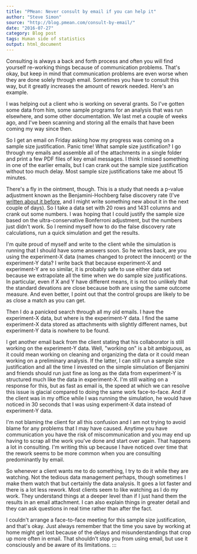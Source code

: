 ```yaml
---
title: "PMean: Never consult by email if you can help it"
author: "Steve Simon"
source: "http://blog.pmean.com/consult-by-email/"
date: "2016-07-27"
category: Blog post
tags: Human side of statistics
output: html_document
---
```


Consulting is always a back and forth process and often you will find
yourself re-working things because of communication problems. That's
okay, but keep in mind that communication problems are even worse when
they are done solely through email. Sometimes you have to consult this
way, but it greatly increases the amount of rework needed. Here's an
example.

<!---More--->

I was helping out a client who is working on several grants. So I've
gotten some data from him, some sample programs for an analysis that was
run elsewhere, and some other documentation. We last met a couple of
weeks ago, and I've been scanning and storing all the emails that have
been coming my way since then.

So I get an email on Friday asking how my progress was coming on a
sample size justification. Panic time! What sample size justification? I
go through my emails and assemble all of the attachments in a single
folder and print a few PDF files of key email messages. I think I missed
something in one of the earlier emails, but I can crank out the sample
size justification without too much delay. Most sample size
justifications take me about 15 minutes.

There's a fly in the ointment, though. This is a study that needs a
p-value adjustment known as the Benjamini-Hochberg false discovery rate
(I've [written about it
before](http://www.pmean.com/05/MultipleComparisons.html), and I might
write something new about it in the next couple of days). So I take a
data set with 20 rows and 1431 columns and crank out some numbers. I was
hoping that I could justify the sample size based on the
ultra-conservative Bonferroni adjustment, but the numbers just didn't
work. So I remind myself how to do the false discovery rate
calculations, run a quick simulation and get the results.

I'm quite proud of myself and write to the client while the simulation
is running that I should have some answers soon. So he writes back, are
you using the experiment-X data (names changed to protect the innocent)
or the experiment-Y data? I write back that because experiment-X and
experiment-Y are so similar, it is probably safe to use either data set
because we extrapolate all the time when we do sample size
justifications. In particular, even if X and Y have different means, it
is not too unlikely that the standard devations are close because both
are using the same outcome measure. And even better, I point out that
the control groups are likely to be as close a match as you can get.

Then I do a panicked search through all my old emails. I have the
experiment-X data, but where is the experiment-Y data. I find the same
experiment-X data stored as attachments with slightly different names,
but experiment-Y data is nowhere to be found.

I get another email back from the client stating that his collaborator
is still working on the experiment-Y data. Well, "working on" is a bit
ambiguous, as it could mean working on cleaning and organizing the data
or it could mean working on a preliminary analysis. If the latter, I can
still run a sample size justification and all the time I invested on the
simple simulation of Benjamini and friends should run just fine as long
as the data from experiment-Y is structured much like the data in
experiment-X. I'm still waiting on a response for this, but as fast as
email is, the speed at which we can resolve this issue is glacial
compared to doing the same work face-to-face. And if the client was in
my office while I was running the simulation, he would have noticed in
30 seconds that I was using experiment-X data instead of experiment-Y
data.

I'm not blaming the client for all this confusion and I am not trying to
avoid blame for any problems that I may have caused. Anytime you have
communication you have the risk of miscommunication and you may end up
having to scrap all the work you've done and start over again. That
happens a lot in consulting. I'm writing this up because I have noticed
over time that the rework seems to be more common when you are
consulting predominantly by email.

So whenever a client wants me to do something, I try to do it while they
are watching. Not the tedious data management perhaps, though sometimes
I make them watch that but certainly the data analysis. It goes a lot
faster and there is a lot less rework. Most clients seem to like
watching as I do my work. They understand things at a deeper level than
if I just hand them the results in an email attachment. I can also
explain things in greater detail and they can ask questions in real time
rather than after the fact.

I couldn't arrange a face-to-face meeting for this sample size
justification, and that's okay. Just always remember that the time you
save by working at home might get lost because of the delays and
misunderstandings that crop up more often in email. That shouldn't stop
you from using email, but use it consciously and be aware of its
limitations.
:::


